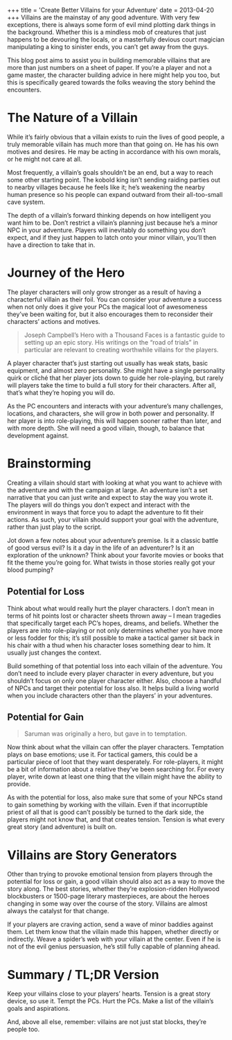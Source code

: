 +++
title = 'Create Better Villains for your Adventure'
date = 2013-04-20
+++
Villains are the mainstay of any good adventure. With very few exceptions, there is always some form of evil mind plotting dark things in the background. Whether this is a mindless mob of creatures that just happens to be devouring the locals, or a masterfully devious court magician manipulating a king to sinister ends, you can’t get away from the guys.

This blog post aims to assist you in building memorable villains that are more than just numbers on a sheet of paper. If you’re a player and not a game master, the character building advice in here might help you too, but this is specifically geared towards the folks weaving the story behind the encounters.

# The Nature of a Villain

While it’s fairly obvious that a villain exists to ruin the lives of good people, a truly memorable villain has much more than that going on. He has his own motives and desires. He may be acting in accordance with his own morals, or he might not care at all.

Most frequently, a villain’s goals shouldn’t be an end, but a way to reach some other starting point. The kobold king isn’t sending raiding parties out to nearby villages because he feels like it; he’s weakening the nearby human presence so his people can expand outward from their all-too-small cave system.

The depth of a villain’s forward thinking depends on how intelligent you want him to be. Don’t restrict a villain’s planning just because he’s a minor NPC in your adventure. Players will inevitably do something you don’t expect, and if they just happen to latch onto your minor villain, you’ll then have a direction to take that in.

# Journey of the Hero

The player characters will only grow stronger as a result of having a characterful villain as their foil. You can consider your adventure a success when not only does it give your PCs the magical loot of awesomeness they’ve been waiting for, but it also encourages them to reconsider their characters’ actions and motives.

> Joseph Campbell’s Hero with a Thousand Faces is a fantastic guide to setting up an epic story. His writings on the “road of trials” in particular are relevant to creating worthwhile villains for the players.

A player character that’s just starting out usually has weak stats, basic equipment, and almost zero personality. She might have a single personality quirk or cliché that her player jots down to guide her role-playing, but rarely will players take the time to build a full story for their characters. After all, that’s what they’re hoping you will do.

As the PC encounters and interacts with your adventure’s many challenges, locations, and characters, she will grow in both power and personality. If her player is into role-playing, this will happen sooner rather than later, and with more depth. She will need a good villain, though, to balance that development against.

# Brainstorming

Creating a villain should start with looking at what you want to achieve with the adventure and with the campaign at large. An adventure isn’t a set narrative that you can just write and expect to stay the way you wrote it. The players will do things you don’t expect and interact with the environment in ways that force you to adapt the adventure to fit their actions. As such, your villain should support your goal with the adventure, rather than just play to the script.

Jot down a few notes about your adventure’s premise. Is it a classic battle of good versus evil? Is it a day in the life of an adventurer? Is it an exploration of the unknown? Think about your favorite movies or books that fit the theme you’re going for. What twists in those stories really got your blood pumping?

## Potential for Loss

Think about what would really hurt the player characters. I don’t mean in terms of hit points lost or character sheets thrown away – I mean tragedies that specifically target each PC’s hopes, dreams, and beliefs. Whether the players are into role-playing or not only determines whether you have more or less fodder for this; it’s still possible to make a tactical gamer sit back in his chair with a thud when his character loses something dear to him. It usually just changes the context.

Build something of that potential loss into each villain of the adventure. You don’t need to include every player character in every adventure, but you shouldn’t focus on only one player character either. Also, choose a handful of NPCs and target their potential for loss also. It helps build a living world when you include characters other than the players’ in your adventures.

## Potential for Gain

> Saruman was originally a hero, but gave in to temptation.

Now think about what the villain can offer the player characters. Temptation plays on base emotions; use it. For tactical gamers, this could be a particular piece of loot that they want desperately. For role-players, it might be a bit of information about a relative they’ve been searching for. For every player, write down at least one thing that the villain might have the ability to provide.

As with the potential for loss, also make sure that some of your NPCs stand to gain something by working with the villain. Even if that incorruptible priest of all that is good can’t possibly be turned to the dark side, the players might not know that, and that creates tension. Tension is what every great story (and adventure) is built on.

# Villains are Story Generators

Other than trying to provoke emotional tension from players through the potential for loss or gain, a good villain should also act as a way to move the story along. The best stories, whether they’re explosion-ridden Hollywood blockbusters or 1500-page literary masterpieces, are about the heroes changing in some way over the course of the story. Villains are almost always the catalyst for that change.

If your players are craving action, send a wave of minor baddies against them. Let them know that the villain made this happen, whether directly or indirectly. Weave a spider’s web with your villain at the center. Even if he is not of the evil genius persuasion, he’s still fully capable of planning ahead.

# Summary / TL;DR Version

Keep your villains close to your players’ hearts. Tension is a great story device, so use it. Tempt the PCs. Hurt the PCs. Make a list of the villain’s goals and aspirations.

And, above all else, remember: villains are not just stat blocks, they’re people too.